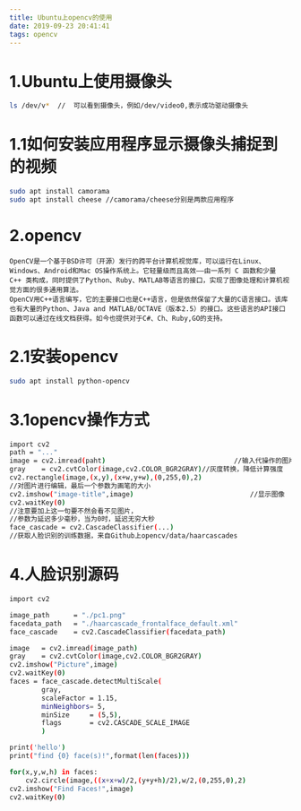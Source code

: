 ```yaml
---
title: Ubuntu上opencv的使用
date: 2019-09-23 20:41:41
tags: opencv
---
```


# 1.Ubuntu上使用摄像头
```bash
ls /dev/v*	//	可以看到摄像头，例如/dev/video0,表示成功驱动摄像头
```

# 1.1如何安装应用程序显示摄像头捕捉到的视频
```bash
sudo apt install camorama
sudo apt install cheese	//camorama/cheese分别是两款应用程序
```

# 2.opencv
	OpenCV是一个基于BSD许可（开源）发行的跨平台计算机视觉库，可以运行在Linux、Windows、Android和Mac OS操作系统上。它轻量级而且高效——由一系列 C 函数和少量 C++ 类构成，同时提供了Python、Ruby、MATLAB等语言的接口，实现了图像处理和计算机视觉方面的很多通用算法。
	OpenCV用C++语言编写，它的主要接口也是C++语言，但是依然保留了大量的C语言接口。该库也有大量的Python、Java and MATLAB/OCTAVE（版本2.5）的接口。这些语言的API接口函数可以通过在线文档获得。如今也提供对于C#、Ch、Ruby,GO的支持。

# 2.1安装opencv
```bash
sudo apt install python-opencv
```

# 3.1opencv操作方式
```bash
import cv2
path = "..."
image = cv2.imread(paht)								//输入代操作的图片的路径
gray	= cv2.cvtColor(image,cv2.COLOR_BGR2GRAY)//灰度转换，降低计算强度
cv2.rectangle(image,(x,y),(x+w,y+w),(0,255,0),2)	
//对图片进行编辑，最后一个参数为画笔的大小
cv2.imshow("image-title",image)								//显示图像
cv2.waitKey(0)																
//注意要加上这一句要不然会看不见图片，
//参数为延迟多少毫秒，当为0时，延迟无穷大秒
face_cascade = cv2.CascadeClassifier(...)			
//获取人脸识别的训练数据，来自Github上opencv/data/haarcascades
```

# 4.人脸识别源码
```bash
import cv2 

image_path      = "./pc1.png"
facedata_path   = "./haarcascade_frontalface_default.xml"
face_cascade    = cv2.CascadeClassifier(facedata_path)

image   = cv2.imread(image_path)
gray    = cv2.cvtColor(image,cv2.COLOR_BGR2GRAY)
cv2.imshow("Picture",image)
cv2.waitKey(0)
faces = face_cascade.detectMultiScale(
        gray,
        scaleFactor = 1.15,
        minNeighbors= 5,
        minSize     = (5,5),
        flags       = cv2.CASCADE_SCALE_IMAGE
        )   

print('hello')
print("find {0} face(s)!",format(len(faces)))

for(x,y,w,h) in faces:
    cv2.circle(image,((x+x+w)/2,(y+y+h)/2),w/2,(0,255,0),2)
cv2.imshow("Find Faces!",image)
cv2.waitKey(0)

```
